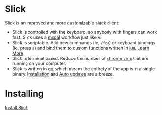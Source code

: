 # Slick

Slick is an improved and more customizable slack client:

- Slick is controlled with the keyboard, so anybody with fingers can work fast. Slick uses a
  [modal](docs/Modes.md) workflow just like vi.
- Slick is scriptable. Add new commands (ie, `/foo`) or keyboard bindings (ie, press `a`) and bind
  them to custom functions written in [lua](//lua.org). [Learn More](docs/Scripting.md)
- Slick is terminal based. Reduce the number of [chrome vms](https://josephg.com/blog/electron-is-flash-for-the-desktop/) that are running on your computer.
- Slick is written in [go](//golang.org), which means the entirety of the app is in a single binary.
  [Installation](docs/Installing.md) and [Auto updates](docs/AutoUpdate.md) are a breeze.

# Installing
[Install Slick](docs/Installing.md)

